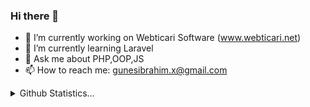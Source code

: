 ### Hi there 👋
- 🔭 I’m currently working on Webticari Software (www.webticari.net)
- 🌱 I’m currently learning Laravel
- 💬 Ask me about PHP,OOP,JS
- 📫 How to reach me: gunesibrahim.x@gmail.com

<details>
  <summary>Github Statistics...</summary>
  <p>
    <img src="https://github-readme-stats.vercel.app/api?username=ibrahimgunes0&show_icons=true&theme=dracula">
  </p>
</details>
